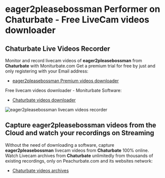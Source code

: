 # eager2pleasebossman Performer on Chaturbate - Free LiveCam videos downloader

## Chaturbate Live Videos Recorder

Monitor and record livecam videos of **eager2pleasebossman** from **Chaturbate** with Moniturbate.com
Get a premium trial for free by just and only registering with your Email address:
* [eager2pleasebossman Premium videos downloader](https://moniturbate.com/request-demo-licence-key.html)

Free livecam videos downloader - Moniturbate Software:
* [Chaturbate videos downloader](https://moniturbate.com/moniturbate-download-software.html)

![eager2pleasebossman livecam videos recorder](https://peachurnet.com/templates/moniturbate-software.png)


## Capture eager2pleasebossman videos from the Cloud and watch your recordings on Streaming

Without the need of downloading a software, capture **eager2pleasebossman** livecam videos from **Chaturbate** 100% online.
Watch Livecam archives from **Chaturbate** unlimitedly from thousands of existing recordings, only on Peachurbate.com and its websites network:
* [Chaturbate videos archives](https://peachurnet.com/)